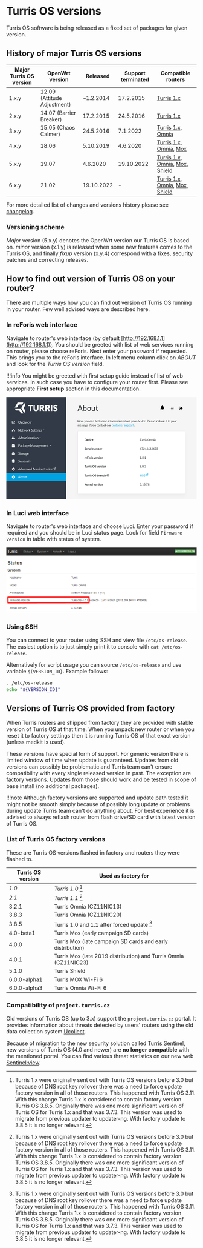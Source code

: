 # Turris OS versions
Turris OS software is being released as a fixed set of packages for given version.

## History of major Turris OS versions

| Major Turris OS version | OpenWrt version             | Released  | Support terminated | Compatible routers                                                                                                                 |
|-------------------------|-----------------------------|-----------|--------------------|------------------------------------------------------------------------------------------------------------------------------------|
| 1.x.y                   | 12.09 (Attitude Adjustment) | ~1.2.2014 | 17.2.2015          | [Turris 1.x](models.md#turris-1x)                                                                                                  |
| 2.x.y                   | 14.07 (Barrier Breaker)     | 17.2.2015 | 24.5.2016          | [Turris 1.x](models.md#turris-1x)                                                                                                  |
| 3.x.y                   | 15.05 (Chaos Calmer)        | 24.5.2016 | 7.1.2022           | [Turris 1.x](models.md#turris-1x), [Omnia](models.md#turris-omnia)                                                                 |
| 4.x.y                   | 18.06                       | 5.10.2019 | 4.6.2020           | [Turris 1.x](models.md#turris-1x), [Omnia](models.md#turris-omnia), [Mox](models.md#turris-mox)                                    |
| 5.x.y                   | 19.07                       | 4.6.2020  | 19.10.2022         | [Turris 1.x](models.md#turris-1x), [Omnia](models.md#turris-omnia), [Mox](models.md#turris-mox), [Shield](models.md#turris-shield) |
| 6.x.y                   | 21.02                       | 19.10.2022  | -                | [Turris 1.x](models.md#turris-1x), [Omnia](models.md#turris-omnia), [Mox](models.md#turris-mox), [Shield](models.md#turris-shield)

For more detailed list of changes and versions history please see
[changelog](changelog.md).


### Versioning scheme

_Major_ version (5.x.y) denotes the OpenWrt version our Turris OS is based on.
_minor_ version (x.1.y) is released when some new features comes to the Turris OS,
and finally *fixup* version (x.y.4) correspond with a fixes, security patches
and correcting releases.


## How to find out version of Turris OS on your router?
There are multiple ways how you can find out version of Turris OS running in your
router. Few well advised ways are described here.

### In reForis web interface
Navigate to router's web interface (by default
[http://192.168.1.1](http://192.168.1.1)). You should be greeted with list of
web services running on router, please choose reForis. Next enter your password
if requested. This brings you to the reForis interface. In left menu column
click on _ABOUT_ and look for the _Turris OS version_ field.

!!!info
    You might be greeted with first setup guide instead of list of web services.
    In such case you have to configure your router first. Please see appropriate
    __First setup__ section in this documentation.

![reForis About](reforis-about-version.png)

### In Luci web interface
Navigate to router's web interface and choose Luci. Enter your password if
required and you should be in Luci status page. Look for field `Firmware Version`
in table with status of system.

![Luci Status](luci-status-version.png)

### Using SSH
You can connect to your router using SSH and view file `/etc/os-release`. The
easiest option is to just simply print it to console with `cat /etc/os-release`.

Alternatively for script usage you can source `/etc/os-release` and use variable
`$(VERSION_ID}`. Example follows:
```sh
. /etc/os-release
echo "${VERSION_ID}"
```

## Versions of Turris OS provided from factory
When Turris routers are shipped from factory they are provided with stable version
of Turris OS at that time. When you unpack new router or when you reset it to
factory settings then it is running Turris OS of that exact version (unless medkit
is used).

These versions have special form of support. For generic version there is limited
window of time when update is guaranteed. Updates from old versions can possibly
be problematic and Turris team can't ensure compatibility with every single
released version in past. The exception are factory versions. Updates from those
should work and be tested in scope of base install (no additional packages).

!!!note
    Although factory versions are supported and update path tested it might not be
    smooth simply because of possibly long update or problems during update Turris
    team can't do anything about. For best experience it is advised to always
    reflash router from flash drive/SD card with latest version of Turris OS.

### List of Turris OS factory versions
These are Turris OS versions flashed in factory and routers they were flashed to.

| Turris OS version | Used as factory for                                              |
|-------------------|------------------------------------------------------------------|
| _1.0_             | _Turris 1.0_ [^1]                                                |
| _2.1_             | _Turris 1.1_ [^1]                                                |
| 3.2.1             | Turris Omnia (CZ11NIC13)                                         |
| 3.8.3             | Turris Omnia (CZ11NIC20)                                         |
| 3.8.5             | Turris 1.0 and 1.1 after forced update [^1]                      |
| 4.0-beta1         | Turris Mox (early campaign SD cards)                             |
| 4.0.0             | Turris Mox (late campaign SD cards and early distribution)       |
| 4.0.1             | Turris Mox (late 2019 distribution) and Turris Omnia (CZ11NIC23) |
| 5.1.0             | Turris Shield                                                    |
| 6.0.0-alpha1      | Turris MOX Wi-Fi 6                                               |
| 6.0.0-alpha3      | Turris Omnia Wi-Fi 6                                             |

[^1]: Turris 1.x were originally sent out with Turris OS versions before 3.0 but
  because of DNS root key rollover there was a need to force update factory
  version in all of those routers. This happened with Turris OS 3.11. With this
  change Turris 1.x is considered to contain factory version Turris OS 3.8.5.
  Originally there was one more significant version of Turris OS for Turris 1.x
  and that was 3.7.3. This version was used to migrate from previous updater to
  updater-ng. With factory update to 3.8.5 it is no longer relevant.

### Compatibility of `project.turris.cz`

Old versions of Turris OS (up to 3.x) support the `project.turris.cz` portal.
It provides information about threats detected by users' routers using the
old data collection system [Ucollect](https://doc.turris.cz/doc/en/howto/collect).

Because of migration to the new security solution called
[Turris Sentinel](sentinel/intro.md),
new versions of Turris OS (4.0 and newer) are **no longer compatible** with
the mentioned portal. You can find various threat statistics on our new web
[Sentinel:view](https://view.sentinel.turris.cz/).
